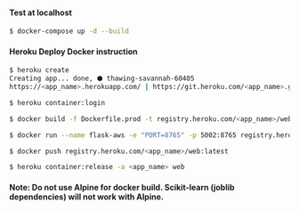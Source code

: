 #### Test at localhost

```sh
$ docker-compose up -d --build
```

#### Heroku Deploy Docker instruction

```sh
$ heroku create
Creating app... done, ⬢ thawing-savannah-60405
https://<app_name>.herokuapp.com/ | https://git.heroku.com/<app_name>.git

$ heroku container:login

$ docker build -f Dockerfile.prod -t registry.heroku.com/<app_name>/web .

$ docker run --name flask-aws -e "PORT=8765" -p 5002:8765 registry.heroku.com/<app_name>/web:latest

$ docker push registry.heroku.com/<app_name>/web:latest

$ heroku container:release -a <app_name> web
```

#### Note: Do not use Alpine for docker build. Scikit-learn (joblib dependencies) will not work with Alpine.
